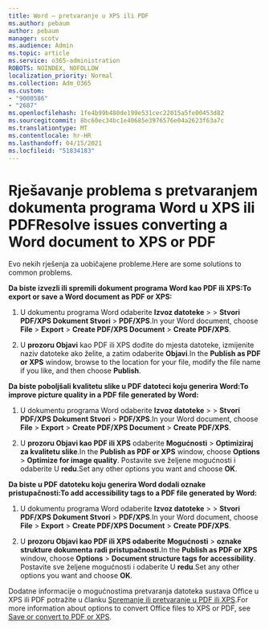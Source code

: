 ```yaml
---
title: Word – pretvaranje u XPS ili PDF
ms.author: pebaum
author: pebaum
manager: scotv
ms.audience: Admin
ms.topic: article
ms.service: o365-administration
ROBOTS: NOINDEX, NOFOLLOW
localization_priority: Normal
ms.collection: Adm_O365
ms.custom:
- "9000586"
- "2687"
ms.openlocfilehash: 1fe4b99b480de199e531cec22015a5fe00453d82
ms.sourcegitcommit: 8bc60ec34bc1e40685e3976576e04a2623f63a7c
ms.translationtype: MT
ms.contentlocale: hr-HR
ms.lasthandoff: 04/15/2021
ms.locfileid: "51834183"
---
```

# <a name="resolve-issues-converting-a-word-document-to-xps-or-pdf"></a><span data-ttu-id="b92d9-102">Rješavanje problema s pretvaranjem dokumenta programa Word u XPS ili PDF</span><span class="sxs-lookup"><span data-stu-id="b92d9-102">Resolve issues converting a Word document to XPS or PDF</span></span>

<span data-ttu-id="b92d9-103">Evo nekih rješenja za uobičajene probleme.</span><span class="sxs-lookup"><span data-stu-id="b92d9-103">Here are some solutions to common problems.</span></span> 

<span data-ttu-id="b92d9-104">**Da biste izvezli ili spremili dokument programa Word kao PDF ili XPS:**</span><span class="sxs-lookup"><span data-stu-id="b92d9-104">**To export or save a Word document as PDF or XPS:**</span></span>

1. <span data-ttu-id="b92d9-105">U dokumentu programa Word odaberite **Izvoz datoteke**  >    >  **Stvori PDF/XPS Dokument Stvori**  >  **PDF/XPS**.</span><span class="sxs-lookup"><span data-stu-id="b92d9-105">In your Word document, choose  **File** > **Export** > **Create PDF/XPS Document** > **Create PDF/XPS**.</span></span>

2. <span data-ttu-id="b92d9-106">U **prozoru Objavi** kao PDF ili XPS dođite do mjesta datoteke, izmijenite naziv datoteke ako želite, a zatim odaberite **Objavi**.</span><span class="sxs-lookup"><span data-stu-id="b92d9-106">In the **Publish as PDF or XPS** window, browse to the location for your file, modify the file name if you like, and then choose **Publish**.</span></span>

<span data-ttu-id="b92d9-107">**Da biste poboljšali kvalitetu slike u PDF datoteci koju generira Word:**</span><span class="sxs-lookup"><span data-stu-id="b92d9-107">**To improve picture quality in a PDF file generated by Word:**</span></span>

1. <span data-ttu-id="b92d9-108">U dokumentu programa Word odaberite **Izvoz datoteke**  >    >  **Stvori PDF/XPS Dokument Stvori**  >  **PDF/XPS**.</span><span class="sxs-lookup"><span data-stu-id="b92d9-108">In your Word document, choose  **File** > **Export** > **Create PDF/XPS Document** > **Create PDF/XPS**.</span></span>

2. <span data-ttu-id="b92d9-109">U **prozoru Objavi kao PDF ili XPS** odaberite **Mogućnosti**  >  **Optimiziraj za kvalitetu slike**.</span><span class="sxs-lookup"><span data-stu-id="b92d9-109">In the **Publish as PDF or XPS** window, choose **Options** > **Optimize for image quality**.</span></span> <span data-ttu-id="b92d9-110">Postavite sve željene mogućnosti i odaberite U **redu**.</span><span class="sxs-lookup"><span data-stu-id="b92d9-110">Set any other options you want and choose **OK**.</span></span> 

<span data-ttu-id="b92d9-111">**Da biste u PDF datoteku koju generira Word dodali oznake pristupačnosti:**</span><span class="sxs-lookup"><span data-stu-id="b92d9-111">**To add accessibility tags to a PDF file generated by Word:**</span></span>
 
1. <span data-ttu-id="b92d9-112">U dokumentu programa Word odaberite **Izvoz datoteke**  >    >  **Stvori PDF/XPS Dokument Stvori**  >  **PDF/XPS**.</span><span class="sxs-lookup"><span data-stu-id="b92d9-112">In your Word document, choose  **File** > **Export** > **Create PDF/XPS Document** > **Create PDF/XPS**.</span></span>

2. <span data-ttu-id="b92d9-113">U **prozoru Objavi kao PDF ili XPS odaberite** **Mogućnosti**  >  **oznake strukture dokumenta radi pristupačnosti.**</span><span class="sxs-lookup"><span data-stu-id="b92d9-113">In the **Publish as PDF or XPS** window, choose **Options** > **Document structure tags for accessibility**.</span></span> <span data-ttu-id="b92d9-114">Postavite sve željene mogućnosti i odaberite U **redu**.</span><span class="sxs-lookup"><span data-stu-id="b92d9-114">Set any other options you want and choose **OK**.</span></span>

<span data-ttu-id="b92d9-115">Dodatne informacije o mogućnostima pretvaranja datoteka sustava Office u XPS ili PDF potražite u članku [Spremanje ili pretvaranje u PDF ili XPS](https://support.office.com/article/d85416c5-7d77-4fd6-a216-6f4bf7c7c110).</span><span class="sxs-lookup"><span data-stu-id="b92d9-115">For more information about options to convert Office files to XPS or PDF, see [Save or convert to PDF or XPS](https://support.office.com/article/d85416c5-7d77-4fd6-a216-6f4bf7c7c110).</span></span>